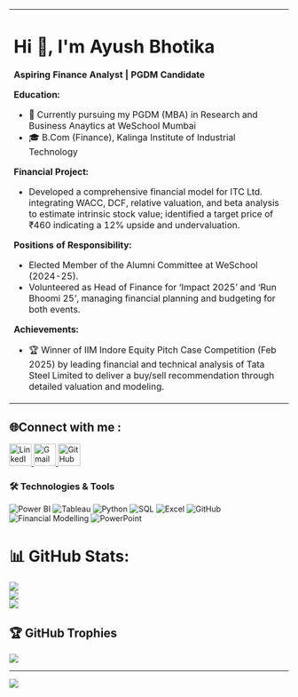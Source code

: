 <table>
  <tr>
    <td valign="top" width="100%">
      

# Hi 👋, I'm Ayush Bhotika

**Aspiring Finance Analyst | PGDM Candidate**


**Education:**  
- 🌱 Currently pursuing my PGDM (MBA) in Research and Business Anaytics at WeSchool Mumbai 
- 🎓 B.Com (Finance), Kalinga Institute of Industrial Technology 
  
**Financial Project:**  
- Developed a comprehensive financial model for ITC Ltd. integrating WACC, DCF, relative valuation, and beta analysis to estimate intrinsic stock value; identified a target price of ₹460 indicating a 12% upside and undervaluation.
  
**Positions of Responsibility:**  
- Elected Member of the Alumni Committee at WeSchool (2024-25).
- Volunteered as Head of Finance for ‘Impact 2025’ and ‘Run Bhoomi 25’, managing financial planning and budgeting for both events.

**Achievements:**  
- 🏆 Winner of IIM Indore Equity Pitch Case Competition (Feb 2025) by leading financial and technical analysis of Tata Steel Limited to deliver a buy/sell recommendation through detailed valuation and modeling.

  </tr>
</table>


## 🌐Connect with me :


<a href="https://www.linkedin.com/in/ayush-bhotika/" target="_blank">
  <img src="https://img.icons8.com/fluency/48/linkedin.png" width="40" height="40" alt="LinkedIn"/>
</a>
<a href="mailto:ayushbhotika@gmail.com" target="_blank">
  <img src="https://img.icons8.com/fluency/48/gmail.png" width="40" height="40" alt="Gmail"/>
</a>
<a href="https://github.com/ayushbhotika" target="_blank">
  <img src="https://img.icons8.com/fluency/48/github.png" width="40" height="40" alt="GitHub"/>
</a>







### 🛠️ Technologies & Tools  
![Power BI](https://img.shields.io/badge/Power%20BI-F2C811?style=for-the-badge&logo=powerbi&logoColor=black)
![Tableau](https://img.shields.io/badge/Tableau-E97627?style=for-the-badge&logo=tableau&logoColor=white)
![Python](https://img.shields.io/badge/Python-3776AB?style=for-the-badge&logo=python&logoColor=white)
![SQL](https://img.shields.io/badge/SQL-4479A1?style=for-the-badge&logo=postgresql&logoColor=white)
![Excel](https://img.shields.io/badge/Excel-217346?style=for-the-badge&logo=microsoft-excel&logoColor=white)
![GitHub](https://img.shields.io/badge/GitHub-181717?style=for-the-badge&logo=github&logoColor=white)
![Financial Modelling](https://img.shields.io/badge/Financial%20Modelling-0A66C2?style=for-the-badge&logo=google-analytics&logoColor=white)
![PowerPoint](https://img.shields.io/badge/PowerPoint-B7472A?style=for-the-badge&logo=microsoft-powerpoint&logoColor=white)



# 📊 GitHub Stats:
![](https://github-readme-stats.vercel.app/api?username=ayushbhotika&theme=dark&hide_border=false&include_all_commits=false&count_private=false)<br/>
![](https://github-readme-streak-stats.herokuapp.com/?user=ayushbhotika&theme=dark&hide_border=false)<br/>
![](https://github-readme-stats.vercel.app/api/top-langs/?username=ayushbhotika&theme=dark&hide_border=false&include_all_commits=false&count_private=false&layout=compact)

## 🏆 GitHub Trophies
![](https://github-profile-trophy.vercel.app/?username=ayushbhotika&theme=radical&no-frame=false&no-bg=true&margin-w=4)

---
[![](https://visitcount.itsvg.in/api?id=ayushbhotika&icon=0&color=0)](https://visitcount.itsvg.in)
